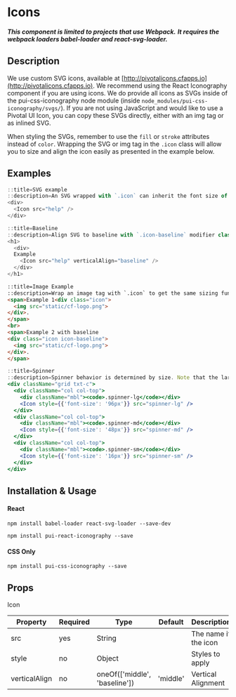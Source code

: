 # Icons

***This component is limited to projects that use Webpack.***
***It requires the webpack loaders babel-loader and react-svg-loader.***

## Description

We use custom SVG icons, available at [http://pivotalicons.cfapps.io](http://pivotalicons.cfapps.io).
We recommend using the React Iconography component if you are using icons. We do provide all icons as SVGs
inside of the pui-css-iconography node module (inside `node_modules/pui-css-iconography/svgs/`).
If you are not using JavaScript and would like to use a Pivotal UI Icon,
you can copy these SVGs directly, either with an img tag or as inlined SVG.

When styling the SVGs, remember to use the `fill` or `stroke` attributes instead of `color`.
Wrapping the SVG or img tag in the `.icon` class will allow you to size and align the icon easily as presented in the
example below.

## Examples

```jsx
::title=SVG example
::description=An SVG wrapped with `.icon` can inherit the font size of the element above it, be sized by a type modifier class, or be passed a font size directly.
<div>
  <Icon src="help" />
</div>
```

```jsx
::title=Baseline
::description=Align SVG to baseline with `.icon-baseline` modifier class.
<h1>
  <div>
  Example
    <Icon src="help" verticalAlign="baseline" />
  </div>
</h1>
```

```html
::title=Image Example
::description=Wrap an image tag with `.icon` to get the same sizing functionality.
<span>Example 1<div class="icon">
  <img src="static/cf-logo.png">
</div>.
</span>
<br>
<span>Example 2 with baseline
<div class="icon icon-baseline">
  <img src="static/cf-logo.png">
</div>.
</span>
```

```jsx
::title=Spinner
::description=Spinner behavior is determined by size. Note that the large spinner moves relatively slowly, whereas the small spinner moves more quickly and dramatically.  In all cases, the base height and width is 1em and is meant to be overwritten with a font-size attribute. The font sizes provided here are meant as suggestions.
<div className="grid txt-c">
  <div className="col col-top">
    <div className="mbl"><code>.spinner-lg</code></div>
    <Icon style={{'font-size': '96px'}} src="spinner-lg" />
  </div>
  <div className="col col-top">
    <div className="mbl"><code>.spinner-md</code></div>
    <Icon style={{'font-size': '48px'}} src="spinner-md" />
  </div>
  <div className="col col-top">
    <div className="mbl"><code>.spinner-sm</code></div>
    <Icon style={{'font-size': '16px'}} src="spinner-sm" />
  </div>
</div>
```

## Installation & Usage

#### React
`npm install babel-loader react-svg-loader --save-dev`

`npm install pui-react-iconography --save`

#### CSS Only
`npm install pui-css-iconography --save`

## Props

Icon

Property           | Required | Type                               | Default  | Description
-------------------|----------|------------------------------------|----------|------------
src                | yes      | String                             |          | The name if the icon
style              | no       | Object                             |          | Styles to apply
verticalAlign      | no       | oneOf(['middle', 'baseline'])      | 'middle' | Vertical Alignment
